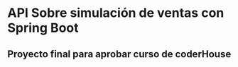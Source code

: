 # API Sobre simulación de ventas con Spring Boot

## Proyecto final para aprobar curso de coderHouse